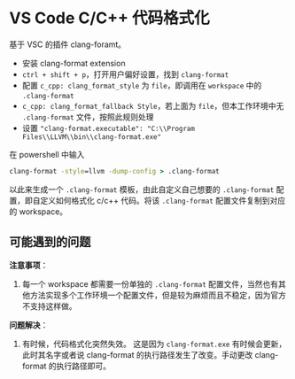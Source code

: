 # VS Code C/C++ 代码格式化

基于 VSC 的插件 clang-foramt。

* 安装 clang-format extension
* `ctrl + shift + p`，打开用户偏好设置，找到 `clang-format`
* 配置 `c_cpp: clang_format_style` 为 `file`，即调用在 `workspace` 中的 `.clang-format`
* `c_cpp: clang_format_fallback Style`，若上面为 `file`，但本工作环境中无 `.clang-format` 文件，按照此规则处理
* 设置 `"clang-format.executable": "C:\\Program Files\\LLVM\\bin\\clang-format.exe"`


在 powershell 中输入
```cmd
clang-format -style=llvm -dump-config > .clang-format
```
以此来生成一个 `.clang-format` 模板，由此自定义自己想要的 `.clang-format` 配置，即自定义如何格式化 c/c++ 代码。将该 `.clang-format` 配置文件复制到对应的 workspace。



## 可能遇到的问题

**注意事项**：
1. 每一个 workspace 都需要一份单独的 `.clang-format` 配置文件，当然也有其他方法实现多个工作环境一个配置文件，但是较为麻烦而且不稳定，因为官方不支持这样做。

**问题解决**：
1. 有时候，代码格式化突然失效。
这是因为 `clang-format.exe` 有时候会更新，此时其名字或者说 clang-format 的执行路径发生了改变。手动更改 clang-format 的执行路径即可。